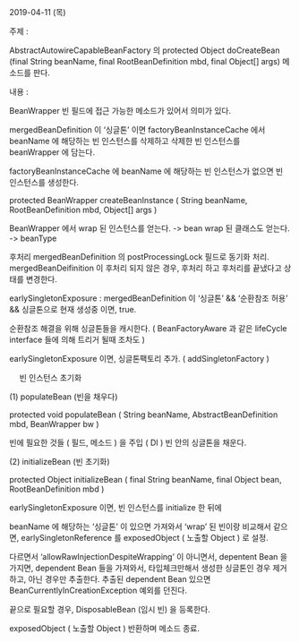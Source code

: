 2019-04-11 (목)


주제 : 

AbstractAutowireCapableBeanFactory 의
protected Object 
doCreateBean (final String beanName, final RootBeanDefinition mbd, final Object[] args) 메소드를 판다.
 
 
 
 
 
 
 
내용 : 

BeanWrapper
빈 필드에 접근 가능한 메소드가 있어서 의미가 있다.

mergedBeanDefinition 이 ‘싱글톤’ 이면
factoryBeanInstanceCache 에서 beanName 에 해당하는 빈 인스턴스를 삭제하고
삭제한 빈 인스턴스를 beanWrapper 에 담는다.

factoryBeanInstanceCache 에 beanName 에 해당하는 빈 인스턴스가 없으면
빈 인스턴스를 생성한다.

protected BeanWrapper 
createBeanInstance ( String beanName, RootBeanDefinition mbd, Object[] args )

BeanWrapper 에서
wrap 된 인스턴스를 얻는다. -> bean
wrap 된 클래스도 얻는다. -> beanType

후처리 
mergedBeanDefinition 의 postProcessingLock 필드로 동기화 처리.
mergedBeanDeifinition 이 후처리 되지 않은 경우, 
후처리 하고 후처리를 끝냈다고 상태를 변경한다.

earlySingletonExposure
: mergedBeanDefinition 이 ‘싱글톤’ && ‘순환참조 허용’ && 싱글톤으로 현재 생성중 이면, true.

순환참조 해결을 위해 싱글톤들을 캐시한다. 
( BeanFactoryAware 과 같은 lifeCycle interface 들에 의해 트리거 될때 조차도 )

earlySingletonExposure 이면,
싱글톤팩토리 추가. ( addSingletonFactory )


 
빈 인스턴스 초기화

(1) populateBean (빈을 채우다)

protected void 
populateBean ( String beanName, AbstractBeanDefinition mbd, BeanWrapper bw )

빈에 필요한 것들 ( 필드, 메소드 ) 을 주입 ( DI ) 
빈 안의 싱글톤을 채운다.

(2) initializeBean (빈 초기화)

protected Object 
initializeBean ( final String beanName, final Object bean, RootBeanDefinition mbd )


earlySingletonExposure 이면,
빈 인스턴스를 initialize 한 뒤에 

beanName 에 해당하는 ‘싱글톤’ 이 있으면 가져와서
 ‘wrap’ 된 빈이랑 비교해서 같으면, 
earlySingletonReference 를 exposedObject ( 노출할 Object ) 로 설정.

다르면서
‘allowRawInjectionDespiteWrapping’ 이 아니면서, depentent Bean 을 가지면,
dependent Bean 들을 가져와서, 
타입체크만해서 생성한 싱글톤인 경우 제거하고, 
아닌 경우만 추출한다.
추출된 dependent Bean 있으면 BeanCurrentlyInCreationException 예외를 던진다.


끝으로
필요할 경우, DisposableBean (임시 빈) 을 등록한다.

exposedObject ( 노출할 Object ) 반환하며 메소드 종료.
